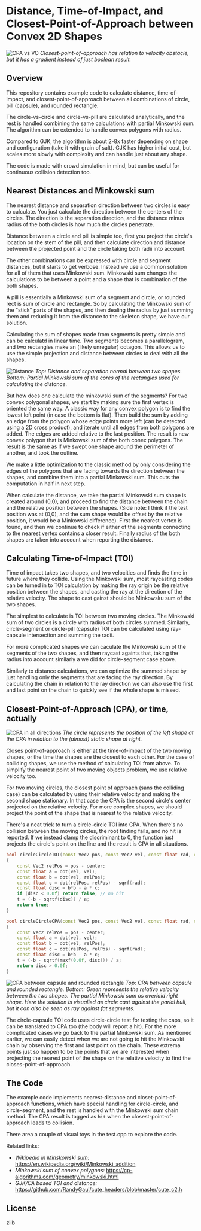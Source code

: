 # Distance, Time-of-Impact, and Closest-Point-of-Approach between Convex 2D Shapes

![CPA vs VO](/img/cover.png)
*Closest-point-of-approach has relation to velocity obstacle, but it has a gradient instead of just boolean result.*

## Overview

This repository contains example code to calculate distance, time-of-impact, and closest-point-of-approach between all combinations of circle, pill (capsule), and rounded rectangle.

The circle-vs-circle and circle-vs-pill are calculated analytically, and the rest is handled combining the same calculations with partial Minkowski sum. The algorithm can be extended to handle convex polygons with radius.

Compared to GJK, the algorithm is about 2-8x faster depending on shape and configuration (take it with grain of salt). GJK has higher initial cost, but scales more slowly with complexity and can handle just about any shape.

The code is made with crowd simulation in mind, but can be useful for continuous collision detection too.

## Nearest Distances and Minkowski sum

The nearest distance and separation direction between two circles is easy to calculate. You just calculate the direction between the centers of the circles. The direction is the separation direction, and the distance minus radius of the both circles is how much the circles penetrate.

Distance between a circle and pill is simple too, first you project the circle's location on the stem of the pill, and then calculate direction and distance between the projected point and the circle taking both radii into account.

The other combinations can be expressed with circle and segment distances, but it starts to get verbose. Instead we use a common solution for all of them that uses Minkowski sum. Minkowski sum changes the calculations to be between a point and a shape that is combination of the both shapes.

A pill is essentially a Minkowski sum of a segment and circle, or rounded rect is sum of circle and rectangle. So by calculating the Minkowski sum of the "stick" parts of the shapes, and then dealing the radius by just summing them and reducing it from the distance to the skeleton shape, we have our solution.

Calculating the sum of shapes made from segments is pretty simple and can be calculatd in linear time. Two segments becomes a parallelogram, and two rectangles make an (likely unregular) octagon. This allows us to use the simple projection and distance between circles to deal with all the shapes.

![Distance](/img/distance.png)
*Top: Distance and separation normal between two spapes.*
*Bottom: Partial Minkowski sum of the cores of the rectangles used for calculating the distance.*

But how does one calculate the minkowski sum of the segments? For two convex polygonal shapes, we start by making sure the first vertex is oriented the same way. A classic way for any convex polygon is to find the lowest left point (in case the bottom is flat). Then build the sum by adding an edge from the polygon whose edge points more left (can be detected using a 2D cross product), and iterate until all edges from both polygons are added. The edges are added relative to the last position. The result is new convex polygon that is Minkowski sum of the both conex polygons. The result is the same as if we swept one shape around the perimeter of another, and took the outline.

We make a little optimization to the classic method by only considering the edges of the polygons that are facing towards the direction between the shapes, and combine them into a partial Minkowski sum. This cuts the computation in half in next step.

When calculate the distance, we take the partial Minkowski sum shape is created around (0,0), and proceed to find the distance between the chain and the relative position between the shapes. (Side note: I think if the test position was at (0,0), and the sum shape would be offset by the relative position, it would be a Minkowski difference). First the nearest vertex is found, and then we continue to check if either of the segments connecting to the nearest vertex contains a closer result. Finally radius of the both shapes are taken into account when reporting the distance.


## Calculating Time-of-Impact (TOI)

Time of impact takes two shapes, and two velocities and finds the time in future where they collide. Using the Minkowski sum, most raycasting codes can be turned in to TOI calculation by making the ray origin be the relative position between the shapes, and casting the ray at the direction of the relative velocity. The shape to cast gainst should be Minkowsku sum of the two shapes.

The simplest to calculate is TOI between two moving circles. The Minkowski sum of two circles is a circle with radius of both circles summed. Similarly, circle-segment or circle-pill (capsule) TOI can be calculated using ray-capsule intersection and summing the radii.

For more complicated shapes we can caculate the Minkowski sum of the segments of the two shapes, and then raycast againts that, taking the radius into account similarly a we did for circle-segment case above.

Similarly to distance calculations, we can optimize the summed shape by just handling only the segments that are facing the ray direction. By calculating the chain in relation to the ray direction we can also use the first and last point on the chain to quickly see if the whole shape is missed.


## Closest-Point-of-Approach (CPA), or time, actually

![CPA in all directions](/img/cpa_circle.png)
*The circle represents the position of the left shape at the CPA in relation to the (almost) static shape at right.*

Closes point-of-approach is either at the time-of-impact of the two moving shapes, or the time the shapes are the closest to each other. For the case of colliding shapes, we use the method of calculating TOI from above. To simplify the nearest point of two moving objects problem, we use relative velocity too.

For two moving circles, the closest point of approach (sans the colliding case) can be calculated by using their relative velocity and making the second shape stationary. In that case the CPA is the second circle's center projected on the relative velocity. For more complex shapes, we should project the point of the shape that is nearest to the relative velocity.

There's a neat trick to turn a circle-circle TOI into CPA. When there's no collision between the moving circles, the root finding fails, and no hit is reported. If we instead clamp the discriminant to 0, the function just projects the circle's point on the line and the result is CPA in all situations.

```C++
bool circleCircleTOI(const Vec2 pos, const Vec2 vel, const float rad, const Vec2 center, float& t)
{
	const Vec2 relPos = pos - center;
    const float a = dot(vel, vel);
	const float b = dot(vel, relPos);
	const float c = dot(relPos, relPos) - sqrf(rad);
	const float disc = b*b - a * c;
    if (disc < 0.0f) return false; // no hit
	t = (-b - sqrtf(disc)) / a;
	return true;
}
```

```C++
bool circleCircleCPA(const Vec2 pos, const Vec2 vel, const float rad, const Vec2 center, float& t)
{
	const Vec2 relPos = pos - center;
    const float a = dot(vel, vel);
	const float b = dot(vel, relPos);
	const float c = dot(relPos, relPos) - sqrf(rad);
	const float disc = b*b - a * c;
	t = (-b - sqrtf(maxf(0.0f, disc))) / a;
	return disc > 0.0f;
}
```

![CPA between capsule and rounded rectangle](/img/cpa.png)
*Top: CPA between capsule and rounded rectangle.*
*Bottom: Green represents the relative velocity between the two shapes. The partial Minkowski sum os overlaid right shape. Here the solution is visualied as circle cast against the parial hull, but it can also be seen as ray against fat segments.*

The circle-capsule TOI code uses circle-circle test for testing the caps, so it can be translated to CPA too (the body will report a hit). For the more complicated cases we go back to the partial Minkowski sum. As mentioned earlier, we can easily detect when we are not going to hit the Minkowski chain by observing the first and last point on the chain. These extrema points just so happen to be the points that we are interested when projecting the nearest point of the shape on the relative velocity to find the closes-point-of-approach.

## The Code

The example code implements nearest-distance and closet-point-of-approach functions, which have special handling for circle-circle, and circle-segment, and the rest is handled with the Minkowski sum chain method. The CPA result is tagged as `hit` when the closest-point-of-approach leads to collision.

There area a couple of visual toys in the test.cpp to explore the code.

Related links:
- *Wikipedia in Minskowski sum:* https://en.wikipedia.org/wiki/Minkowski_addition
- *Minkowski sum of convex polygons:*  https://cp-algorithms.com/geometry/minkowski.html
- *GJK/CA based TOI and distance:* https://github.com/RandyGaul/cute_headers/blob/master/cute_c2.h

## License
zlib